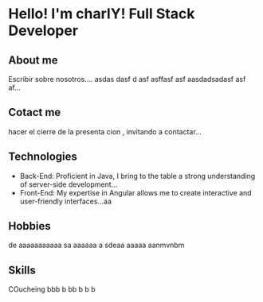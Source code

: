 # Hello! I'm charlY! Full Stack Developer

## About me

Escribir sobre nosotros.... 
asdas dasf d
asf asffasf asf
aasdadsadasf asf af...

## Cotact me
hacer el cierre de la presenta cion , invitando a contactar...
## Technologies
- Back-End: Proficient in Java, I bring to the table a strong understanding of server-side development...
- Front-End: My expertise in Angular allows me to create interactive and user-friendly interfaces...aa
## Hobbies
de aaaaaaaaaaa
sa aaaaaa
a sdeaa
aaaaa
aanmvnbm
## Skills
COucheing
bbb
b
bb
b
b
b

